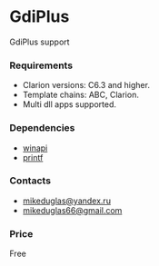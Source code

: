 # GdiPlus
GdiPlus support

### Requirements
- Clarion versions: C6.3 and higher.
- Template chains: ABC, Clarion.
- Multi dll apps supported.

### Dependencies
- [winapi](https://github.com/mikeduglas/winapi)
- [printf](https://github.com/mikeduglas/printf)

### Contacts
- <mikeduglas@yandex.ru>
- <mikeduglas66@gmail.com>

### Price
Free

